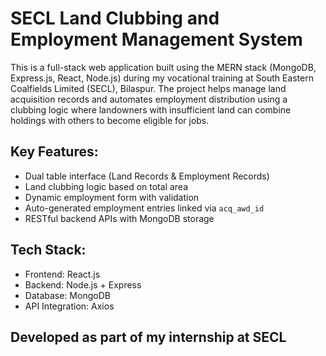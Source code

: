 # SECL Land Clubbing and Employment Management System

This is a full-stack web application built using the MERN stack (MongoDB, Express.js, React, Node.js) during my vocational training at South Eastern Coalfields Limited (SECL), Bilaspur. The project helps manage land acquisition records and automates employment distribution using a clubbing logic where landowners with insufficient land can combine holdings with others to become eligible for jobs.

##  Key Features:
- Dual table interface (Land Records & Employment Records)
- Land clubbing logic based on total area
- Dynamic employment form with validation
- Auto-generated employment entries linked via `acq_awd_id`
- RESTful backend APIs with MongoDB storage

## Tech Stack:
- Frontend: React.js
- Backend: Node.js + Express
- Database: MongoDB
- API Integration: Axios

## Developed as part of my internship at SECL
